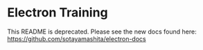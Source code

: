 Electron Training
=================

This README is deprecated.  Please see the new docs found here: https://github.com/sotayamashita/electron-docs
